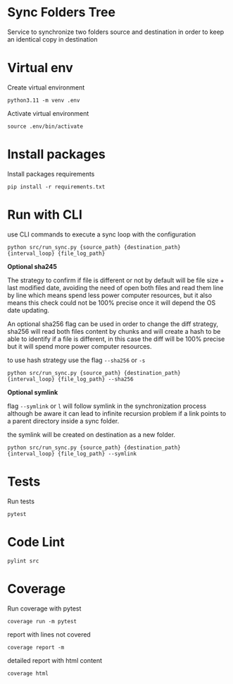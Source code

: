 Sync Folders Tree
=================

Service to synchronize two folders source and destination in order to keep an identical copy in destination

# Virtual env

Create virtual environment

```
python3.11 -m venv .env
```

Activate virtual environment

```
source .env/bin/activate
```

# Install packages

Install packages requirements

```
pip install -r requirements.txt
```

# Run with CLI

use CLI commands to execute a sync loop with the configuration

```
python src/run_sync.py {source_path} {destination_path} {interval_loop} {file_log_path}
```

**Optional sha245**

The strategy to confirm if file is different or not by default will be file size + last modified date, avoiding the need of open both files and read them line by line which means spend less power computer resources, but it also means this check could not be 100% precise once it will depend the OS date updating.

An optional sha256 flag can be used in order to change the diff strategy, sha256 will read both files content by chunks and will create a hash to be able to identify if a file is different, in this case the diff will be 100% precise but it will spend more power computer resources.

to use hash strategy use the flag `--sha256` or `-s`

```
python src/run_sync.py {source_path} {destination_path} {interval_loop} {file_log_path} --sha256
```

**Optional symlink**

flag `--symlink` or `l` will follow symlink in the synchronization process although be aware it can lead to infinite recursion problem if a link points to a parent directory inside a sync folder.

the symlink will be created on destination as a new folder.

```
python src/run_sync.py {source_path} {destination_path} {interval_loop} {file_log_path} --symlink
```

# Tests

Run tests

```
pytest
```

# Code Lint

```
pylint src
```

# Coverage

Run coverage with pytest

```
coverage run -m pytest
```

report with lines not covered

```
coverage report -m
```

detailed report with html content

```
coverage html
```